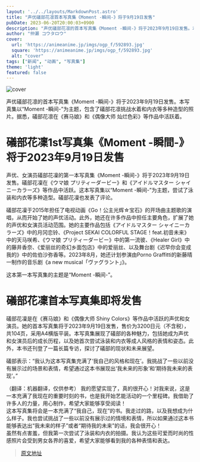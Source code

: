 ```yaml
---
layout: '../../layouts/MarkdownPost.astro'
title: "声优礒部花凛首本写真集《Moment -瞬间-》将于9月19日发售"
pubDate: 2023-06-20T20:00:03+0900
description: "声优礒部花凛的首本写真集《Moment -瞬间-》将于2023年9月19日发售。本写真集以“Moment -瞬间-”为主题，包含了礒部花凛挑战水着和内衣等多种造型的照片。"
author: "仲瀬 コウタロウ"
cover:
  url: 'https://animeanime.jp/imgs/ogp_f/592893.jpg'
  square: 'https://animeanime.jp/imgs/ogp_f/592893.jpg'
  alt: "cover"
tags: ["新闻", "动画", "写真集"]
theme: 'light'
featured: false
---
```


![cover](https://animeanime.jp/imgs/ogp_f/592893.jpg)

声优礒部花凛的首本写真集《Moment -瞬间-》将于2023年9月19日发售。本写真集以“Moment -瞬间-”为主题，包含了礒部花凛挑战水着和内衣等多种造型的照片。据悉，礒部花凛在《赛马娘》和《偶像大师 灿烂色彩》等作品中活跃着。

# 礒部花凜1st写真集《Moment -瞬間-》将于2023年9月19日发售

声优、女演员礒部花凜的第一本写真集《Moment -瞬间-》将于2023年9月19日发售。礒部花凜在《ウマ娘 プリティーダービー》和《アイドルマスター シャイニーカラーズ》等作品中活跃。这本写真集以“Moment -瞬间-”为主题，尝试了泳装和内衣等多种造型。礒部花凜也发表了评论。

礒部花凜于2015年担任了电视动画《Go！公主光辉☆宝石》的开场曲主题歌的演唱，从而开始了她的声优活动。此外，她还在许多作品中担任主要角色，扩展了她的声优和女演员活动范围。她的主要作品包括《アイドルマスター シャイニーカラーズ》中的月冈恋铃、《Project SEKAI COLORFUL STAGE！feat.初音未来》中的天马咲希、《ウマ娘 プリティーダービー》中的第一流彼、《Healer Girl》中的藤井香奈、《爱丽丝的奇幻乡面包店》中的爱丽丝、以及舞台剧《迟早你会变成我的》中的佐伯沙弥香等。2023年8月，她还计划参演由Porno Graffitti的新藤晴一制作的音乐剧《a new musical「ヴァグラント」》。

这本第一本写真集的主题是“Moment -瞬间-”。
# 礒部花凜首本写真集即将发售

礒部花凜是在《赛马娘》和《偶像大师 Shiny Colors》等作品中活跃的声优和女演员。她的首本写真集将于2023年9月19日发售，售价为3200日元（不含税），共104页，采用A4横版平装。本写真集展现了礒部的各种魅力，包括她成为声优和女演员后的成长历程，以及她首次尝试泳装和内衣等成人风格的表情和姿态。此外，本书还刊登了一篇长篇专访，探讨了礒部的现状和未来展望。

礒部表示：“我认为这本写真集充满了‘我自己的风格和现在’。我挑战了一些以前没有展示过的场景和表情，希望通过这本书展现出‘我未来的形象’和‘期待我未来的表现’。”

（翻译：机器翻译，仅供参考）
我的愿望实现了，真的很开心！对我来说，这是一本充满了我现在的重要时刻的书，也是我开始艺能活动的一个里程碑。我借助了许多人的力量，用心制作，希望大家能够享受阅读！<br>这本写真集将会是一本充满了“我自己，现在”的书。我走过的路，以及我想成为什么样子。我也尝试挑战了一些以前没有展示过的情境和表情，所以如果通过这本书能够表达出“我未来的样子”或者“期待我的未来”的话，我会很开心！<br>虽然有点害羞，但我第一次尝试了泳装和内衣的拍摄。我认为这些可爱而时尚的性感照片会受到男女各界的喜爱，希望大家能够看到我的各种表情和表达。

>[原文地址](https://animeanime.jp/article/2023/06/20/78063.html)  